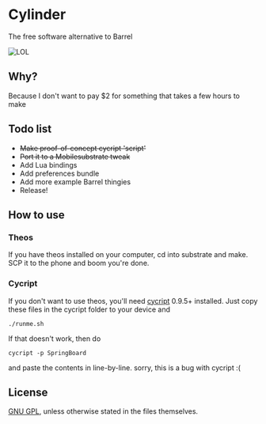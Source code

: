 # Cylinder

The free software alternative to Barrel

![LOL](http://i.imgur.com/JhSytf7m.png)

## Why?

Because I don't want to pay $2 for something that takes a few hours to make

## Todo list

* ~~Make proof-of-concept cycript 'script'~~
* ~~Port it to a Mobilesubstrate tweak~~
* Add Lua bindings
* Add preferences bundle
* Add more example Barrel thingies
* Release!

## How to use

### Theos

If you have theos installed on your computer, cd into substrate and make. SCP it to the phone and boom you're done.

### Cycript

If you don't want to use theos, you'll need [cycript](http://cycript.org) 0.9.5+ installed. Just copy these files in the cycript folder to your device and

```
./runme.sh
```

If that doesn't work, then do

```
cycript -p SpringBoard
```

and paste the contents in line-by-line. sorry, this is a bug with cycript :(

## License

[GNU GPL](https://github.com/rweichler/cylinder/blob/master/LICENSE), unless otherwise stated in the files themselves.
